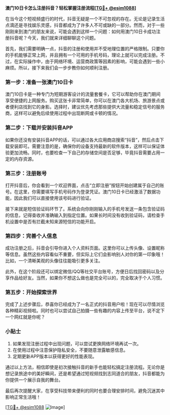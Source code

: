 **澳门10日卡怎么注册抖音？轻松掌握注册流程[[TG💪+ @esim1088](https://t.me/s/esim1088)]**

在当今这个短视频盛行的时代，抖音无疑是一个不可忽视的存在。无论是记录生活点滴还是寻找娱乐灵感，抖音都成为了许多人不可或缺的一部分。然而，对于一些刚刚来到澳门的朋友来说，可能会遇到这样一个问题：如何用澳门10日卡成功注册抖音呢？今天，我们就来详细聊聊这个问题。

首先，我们需要明确一点，抖音的注册和使用并不受地理位置的严格限制。只要你的手机能够正常上网，并且拥有一个可用的手机号码，理论上就可以完成注册。不过，在实际操作中，由于网络环境、运营商政策等因素的影响，可能会遇到一些小麻烦。所以，接下来我们会一步步教你如何顺利注册。

### 第一步：准备一张澳门10日卡

澳门10日卡是一种专门为短期游客设计的流量套餐卡，它可以帮助你在澳门期间享受便捷的上网服务。购买这张卡非常简单，你可以在澳门各大机场、旅游景点或者便利店找到它的身影。选择时，建议优先考虑那些提供大流量和稳定信号的服务商，这样可以避免后续使用过程中出现断网或卡顿的情况。

### 第二步：下载并安装抖音APP

如果你还没有安装抖音APP的话，可以通过各大应用商店搜索“抖音”，然后点击下载安装即可。需要注意的是，确保你的设备支持最新的软件版本，这样可以保证体验更加流畅。同时，也要检查一下自己的存储空间是否足够，毕竟抖音需要占用一定的内存资源。

### 第三步：注册账号

打开抖音后，你会看到一个欢迎界面，点击“立即注册”按钮开始创建属于自己的账号。在这里，你需要填写手机号码作为登录凭证。澳门10日卡已经激活了数据功能，因此我们可以直接使用该号码进行验证。

接下来就是短信验证码环节了。系统会向你刚刚输入的手机号发送一条包含验证码的信息，记得查收并准确输入到指定位置。如果长时间没有收到验证码，请检查手机设置中是否有拦截未知来源短信的功能开启。

### 第四步：完善个人信息

成功注册之后，抖音会引导你进入个人资料页面。这里你可以上传头像、设置昵称等信息。虽然这些内容看似不重要，但实际上它们会影响别人对你的第一印象哦！比如，一个清晰美观的头像往往能吸引更多关注。

此外，在这个阶段还可以绑定微信/QQ等社交平台账号，方便日后找回密码以及分享作品给好友。当然，如果你不想这么做也是完全可以的，完全取决于个人习惯。

### 第五步：开始探索世界

完成了上述步骤后，恭喜你已经成为了一名正式的抖音用户啦！现在可以尽情浏览各种精彩视频啦。同时也可以尝试自己拍摄一些有趣的内容上传至平台，说不定下一个网红就是你呢？

### 小贴士

1. 如果发现注册过程中出现问题，可以尝试更换网络环境再试一次。
2. 在使用过程中注意保护隐私安全，不要随意泄露敏感信息。
3. 定期更新APP版本以获得更好的性能表现。

通过以上方法，相信即使是初次接触抖音的新手也能轻松搞定注册流程。无论你是想记录旅途中的美好瞬间，还是希望通过短视频找到志同道合的朋友，抖音都能为你提供一个展示自我的舞台。

最后再次提醒大家，在享受科技带来便利的同时也要合理安排时间，避免沉迷其中影响正常生活哦！

[[TG💪+ @esim1088](https://t.me/s/esim1088) ![Image](https://i.postimg.cc/4NQfJmqS/Snipaste-2025-05-13-00-14-12.png)]